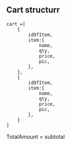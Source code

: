 ## Cart structurr

    cart =[
        {
            idOfItem,
            item:{
                name,
                qty,
                price,
                pic,
            },
        },
        {
            idOfItem,
            item:{
                name,
                qty,
                price,
                pic,
            },
        }
    ]

TotalAmount = subtotal
